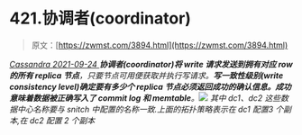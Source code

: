 <!--yml
category: 未分类
date: 0001-01-01 00:00:00
-->

# 421.协调者(coordinator)

> 原文：[https://zwmst.com/3894.html](https://zwmst.com/3894.html)

   [ *Cassandra* ](https://zwmst.com/cassandra)*[ <time datetime="2021-09-24T15:03:31+08:00"> 2021-09-24 </time> ](https://zwmst.com/3894.html)  **协调者(coordinator)将 write 请求发送到拥有对应 row 的所有 replica 节点**，只要节点可用便获取并执行写请求。**写一致性级别(write consistency level)确定要有多少个 replica 节点必须返回成功的确认信息。成功意味着数据被正确写入了 commit log 和 memtable**。![](img/03476a950b6af1d92f66eba25b7171c4.png)
其中 dc1、dc2 这些数据中心名称要与 snitch 中配置的名称一致.上面的拓扑策略表示在 dc1 配置3 个副本,在 dc2 配置 2 个副本*